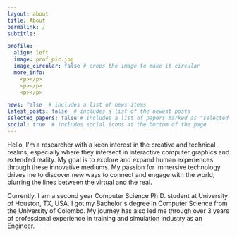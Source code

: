 ```yaml
---
layout: about
title: About
permalink: /
subtitle: 

profile:
  align: left
  image: prof_pic.jpg
  image_circular: false # crops the image to make it circular
  more_info: 
    <p></p>
    <p></p>
    <p></p>

news: false  # includes a list of news items
latest_posts: false  # includes a list of the newest posts
selected_papers: false # includes a list of papers marked as "selected={true}"
social: true  # includes social icons at the bottom of the page
---
```


<!-- Write some random text here.
Write your biography here. Tell the world about yourself. Link to your favorite [subreddit](http://reddit.com). You can put a picture in, too. The code is already in, just name your picture `prof_pic.jpg` and put it in the `img/` folder.

Put your address / P.O. box / other info right below your picture. You can also disable any of these elements by editing `profile` property of the YAML header of your `_pages/about.md`. Edit `_bibliography/papers.bib` and Jekyll will render your [publications page](/al-folio/publications/) automatically.

Link to your social media connections, too. This theme is set up to use [Font Awesome icons](https://fontawesome.com/) and [Academicons](https://jpswalsh.github.io/academicons/), like the ones below. Add your Facebook, Twitter, LinkedIn, Google Scholar, or just disable all of them. -->

Hello, I'm a researcher with a keen interest in the creative and technical realms, especially where they intersect in interactive computer graphics and extended reality. My goal is to explore and expand human experiences through these innovative mediums. My passion for immersive technology drives me to discover new ways to connect and engage with the world, blurring the lines between the virtual and the real.

Currently, I am a second year Computer Science Ph.D. student at University of Houston, TX, USA. I got my Bachelor's degree in Computer Science from the University of Colombo. My journey has also led me through over 3 years of professional experience in training and simulation industry as an Engineer.